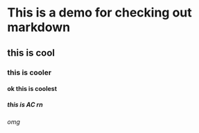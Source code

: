 # This is a demo for checking out markdown
## this is cool
### this is cooler
#### ok this is coolest
##### this is AC rn
###### omg
